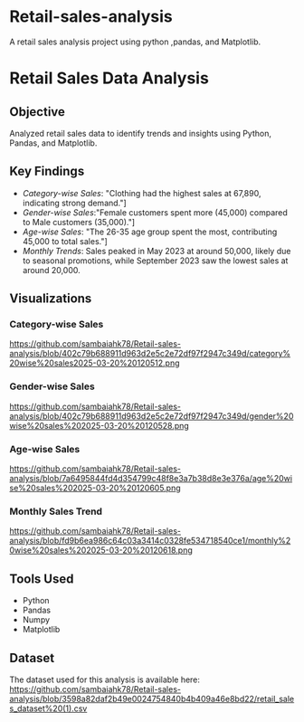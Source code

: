 # Retail-sales-analysis
A retail sales analysis project using python ,pandas, and Matplotlib.

# Retail Sales Data Analysis

## Objective
Analyzed retail sales data to identify trends and insights using Python, Pandas, and Matplotlib.

## Key Findings
- *Category-wise Sales*:  "Clothing had the highest sales at 67,890, indicating strong demand."] 
- *Gender-wise Sales*:"Female customers spent more (45,000) compared to Male customers (35,000)."] 
- *Age-wise Sales*: "The 26-35 age group spent the most, contributing 45,000 to total sales."] 
- *Monthly Trends*: Sales peaked in May 2023 at around 50,000, likely due to seasonal promotions, while September 2023 saw the lowest sales at around 20,000.

## Visualizations
### Category-wise Sales
https://github.com/sambaiahk78/Retail-sales-analysis/blob/402c79b688911d963d2e5c2e72df97f2947c349d/category%20wise%20sales2025-03-20%20120512.png

### Gender-wise Sales
https://github.com/sambaiahk78/Retail-sales-analysis/blob/402c79b688911d963d2e5c2e72df97f2947c349d/gender%20wise%20sales%202025-03-20%20120528.png

### Age-wise Sales
https://github.com/sambaiahk78/Retail-sales-analysis/blob/7a6495844fd4d354799c48f8e3a7b38d8e3e376a/age%20wise%20sales%202025-03-20%20120605.png

### Monthly Sales Trend
https://github.com/sambaiahk78/Retail-sales-analysis/blob/fd9b6ea986c64c03a3414c0328fe534718540ce1/monthly%20wise%20sales%202025-03-20%20120618.png

## Tools Used
- Python
- Pandas
- Numpy
- Matplotlib

## Dataset
The dataset used for this analysis is available here: https://github.com/sambaiahk78/Retail-sales-analysis/blob/3598a82daf2b49e0024754840b4b409a46e8bd22/retail_sales_dataset%20(1).csv
